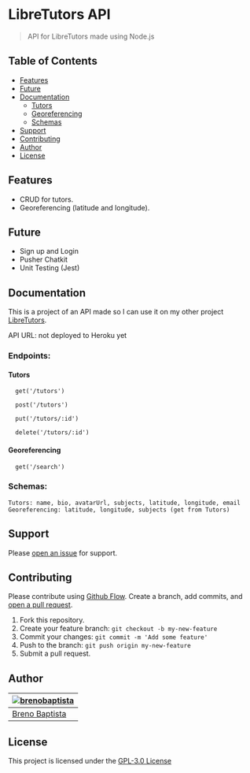 # LibreTutors API

> API for LibreTutors made using Node.js

## Table of Contents

- [Features](#features)
- [Future](#future)
- [Documentation](#documentation)
  * [Tutors](#tutors)
  * [Georeferencing](#georeferencing)
  * [Schemas](#schemas)
- [Support](#support)
- [Contributing](#contributing)
- [Author](#author)
- [License](#license)

## Features

* CRUD for tutors.
* Georeferencing (latitude and longitude).

## Future

* Sign up and Login
* Pusher Chatkit
* Unit Testing (Jest)

## Documentation

This is a project of an API made so I can use it on my other project [LibreTutors](https://github.com/brenobaptista/libretutors-react-native).

API URL: not deployed to Heroku yet

### Endpoints:

#### Tutors

```
  get('/tutors')

  post('/tutors')

  put('/tutors/:id')

  delete('/tutors/:id')
```

#### Georeferencing

```
  get('/search')
```

### Schemas:

```
Tutors: name, bio, avatarUrl, subjects, latitude, longitude, email
Georeferencing: latitude, longitude, subjects (get from Tutors)
```

## Support

Please [open an issue](../../issues/new) for support.

## Contributing

Please contribute using [Github Flow](https://guides.github.com/introduction/flow/). Create a branch, add commits, and [open a pull request](../../compare?expand=1).

1. Fork this repository.
2. Create your feature branch: `git checkout -b my-new-feature`
3. Commit your changes: `git commit -m 'Add some feature'`
4. Push to the branch: `git push origin my-new-feature`
5. Submit a pull request.

## Author

| [![brenobaptista](https://avatars1.githubusercontent.com/u/47641641?s=120&v=4)](https://github.com/brenobaptista) |
| ----------------------------------------------------------------------------------------------------------------------------------------------- |
| [Breno Baptista](https://github.com/brenobaptista) |

## License

This project is licensed under the [GPL-3.0 License](/LICENSE)